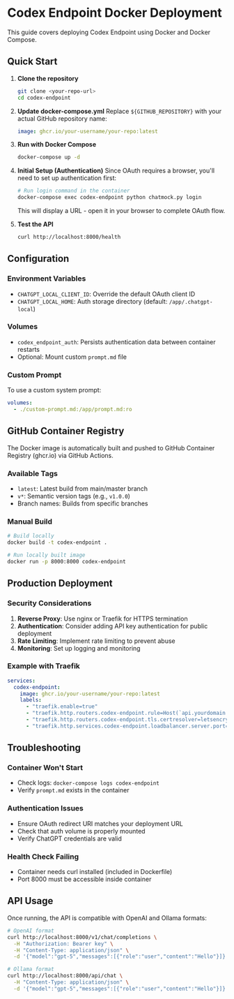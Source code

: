 # Codex Endpoint Docker Deployment

This guide covers deploying Codex Endpoint using Docker and Docker Compose.

## Quick Start

1. **Clone the repository**
   ```bash
   git clone <your-repo-url>
   cd codex-endpoint
   ```

2. **Update docker-compose.yml**
   Replace `${GITHUB_REPOSITORY}` with your actual GitHub repository name:
   ```yaml
   image: ghcr.io/your-username/your-repo:latest
   ```

3. **Run with Docker Compose**
   ```bash
   docker-compose up -d
   ```

4. **Initial Setup (Authentication)**
   Since OAuth requires a browser, you'll need to set up authentication first:
   
   ```bash
   # Run login command in the container
   docker-compose exec codex-endpoint python chatmock.py login
   ```
   
   This will display a URL - open it in your browser to complete OAuth flow.

5. **Test the API**
   ```bash
   curl http://localhost:8000/health
   ```

## Configuration

### Environment Variables

- `CHATGPT_LOCAL_CLIENT_ID`: Override the default OAuth client ID
- `CHATGPT_LOCAL_HOME`: Auth storage directory (default: `/app/.chatgpt-local`)

### Volumes

- `codex_endpoint_auth`: Persists authentication data between container restarts
- Optional: Mount custom `prompt.md` file

### Custom Prompt

To use a custom system prompt:

```yaml
volumes:
  - ./custom-prompt.md:/app/prompt.md:ro
```

## GitHub Container Registry

The Docker image is automatically built and pushed to GitHub Container Registry (ghcr.io) via GitHub Actions.

### Available Tags

- `latest`: Latest build from main/master branch
- `v*`: Semantic version tags (e.g., `v1.0.0`)
- Branch names: Builds from specific branches

### Manual Build

```bash
# Build locally
docker build -t codex-endpoint .

# Run locally built image
docker run -p 8000:8000 codex-endpoint
```

## Production Deployment

### Security Considerations

1. **Reverse Proxy**: Use nginx or Traefik for HTTPS termination
2. **Authentication**: Consider adding API key authentication for public deployment
3. **Rate Limiting**: Implement rate limiting to prevent abuse
4. **Monitoring**: Set up logging and monitoring

### Example with Traefik

```yaml
services:
  codex-endpoint:
    image: ghcr.io/your-username/your-repo:latest
    labels:
      - "traefik.enable=true"
      - "traefik.http.routers.codex-endpoint.rule=Host(`api.yourdomain.com`)"
      - "traefik.http.routers.codex-endpoint.tls.certresolver=letsencrypt"
      - "traefik.http.services.codex-endpoint.loadbalancer.server.port=8000"
```

## Troubleshooting

### Container Won't Start
- Check logs: `docker-compose logs codex-endpoint`
- Verify `prompt.md` exists in the container

### Authentication Issues
- Ensure OAuth redirect URI matches your deployment URL
- Check that auth volume is properly mounted
- Verify ChatGPT credentials are valid

### Health Check Failing
- Container needs curl installed (included in Dockerfile)
- Port 8000 must be accessible inside container

## API Usage

Once running, the API is compatible with OpenAI and Ollama formats:

```bash
# OpenAI format
curl http://localhost:8000/v1/chat/completions \
  -H "Authorization: Bearer key" \
  -H "Content-Type: application/json" \
  -d '{"model":"gpt-5","messages":[{"role":"user","content":"Hello"}]}'

# Ollama format
curl http://localhost:8000/api/chat \
  -H "Content-Type: application/json" \
  -d '{"model":"gpt-5","messages":[{"role":"user","content":"Hello"}]}'
```